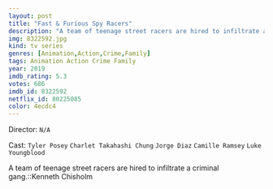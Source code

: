 ```yaml
---
layout: post
title: "Fast & Furious Spy Racers"
description: "A team of teenage street racers are hired to infiltrate a criminal gang.::Kenneth Chisholm.."
img: 8322592.jpg
kind: tv series
genres: [Animation,Action,Crime,Family]
tags: Animation Action Crime Family 
year: 2019
imdb_rating: 5.3
votes: 686
imdb_id: 8322592
netflix_id: 80225085
color: 4ecdc4
---
```

Director: `N/A`  

Cast: `Tyler Posey` `Charlet Takahashi Chung` `Jorge Diaz` `Camille Ramsey` `Luke Youngblood` 

A team of teenage street racers are hired to infiltrate a criminal gang.::Kenneth Chisholm